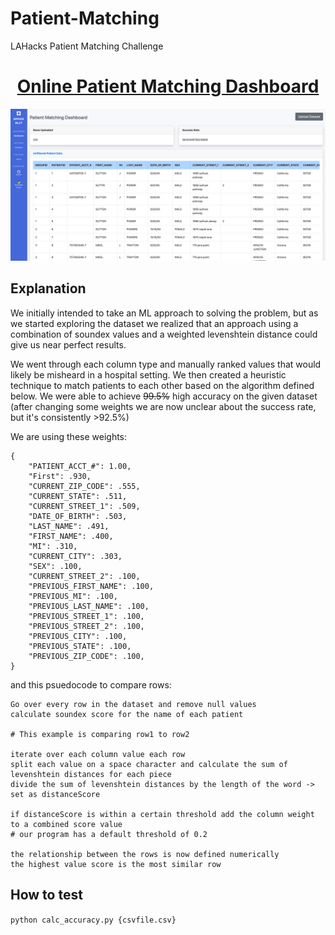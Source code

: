 # Patient-Matching
LAHacks Patient Matching Challenge

<h1 align="center"><a href="https://allymatch.herokuapp.com/">Online Patient Matching Dashboard</a></h1>

<p align="center">
<img src ="static/ss.png">
</p>

## Explanation

We initially intended to take an ML approach to solving the problem, but as we started exploring the dataset we realized that an approach using a combination of soundex values and a weighted levenshtein distance could give us near perfect results.

We went through each column type and manually ranked values that would likely be misheard in a hospital setting.  We then created a heuristic technique to match patients to each other based on the algorithm defined below.  We were able to achieve ~~99.5%~~ high accuracy on the given dataset (after changing some weights we are now unclear about the success rate, but it's consistently >92.5%)

We are using these weights:

```
{
    "PATIENT_ACCT_#": 1.00,
    "First": .930,
    "CURRENT_ZIP_CODE": .555,
    "CURRENT_STATE": .511,
    "CURRENT_STREET_1": .509,
    "DATE_OF_BIRTH": .503,
    "LAST_NAME": .491,
    "FIRST_NAME": .400,
    "MI": .310,
    "CURRENT_CITY": .303,
    "SEX": .100,
    "CURRENT_STREET_2": .100,
    "PREVIOUS_FIRST_NAME": .100,
    "PREVIOUS_MI": .100,
    "PREVIOUS_LAST_NAME": .100,
    "PREVIOUS_STREET_1": .100,
    "PREVIOUS_STREET_2": .100,
    "PREVIOUS_CITY": .100,
    "PREVIOUS_STATE": .100,
    "PREVIOUS_ZIP_CODE": .100,
}

```

and this psuedocode to compare rows:

```
Go over every row in the dataset and remove null values
calculate soundex score for the name of each patient

# This example is comparing row1 to row2

iterate over each column value each row
split each value on a space character and calculate the sum of levenshtein distances for each piece
divide the sum of levenshtein distances by the length of the word -> set as distanceScore

if distanceScore is within a certain threshold add the column weight to a combined score value
# our program has a default threshold of 0.2 

the relationship between the rows is now defined numerically
the highest value score is the most similar row
```

## How to test

```python calc_accuracy.py {csvfile.csv}```
